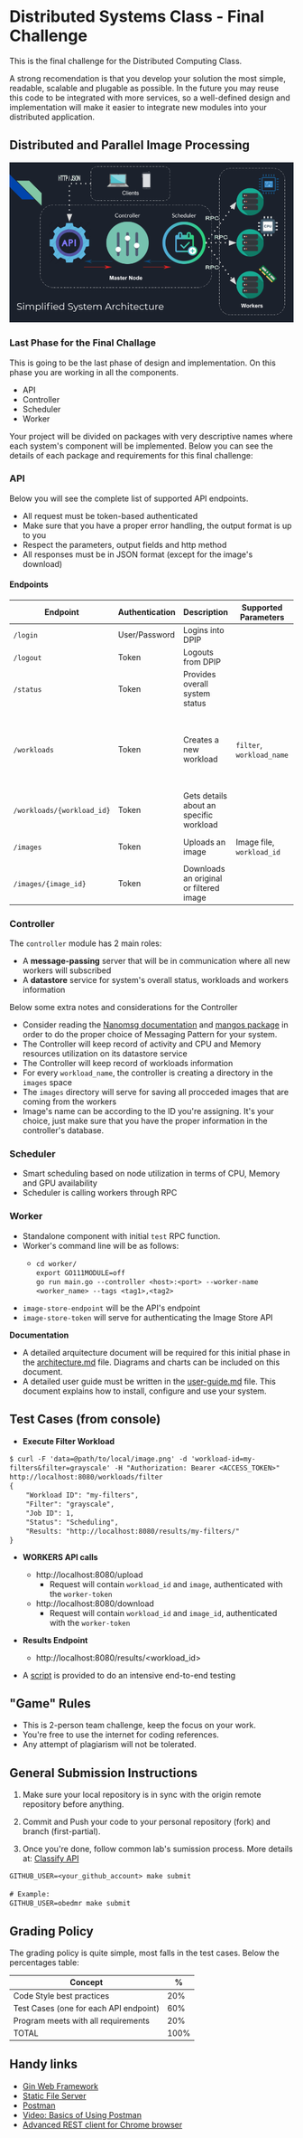 Distributed Systems Class - Final Challenge
===========================================

This is the final challenge  for the Distributed Computing Class.

A strong recomendation is that you develop your solution the most simple, readable, scalable and plugable as possible. In the future you may reuse this code to
be integrated with  more services, so a well-defined design and implementation will make it easier to integrate new modules into your distributed application.

Distributed and Parallel Image Processing
-----------------------------------------

![architecture](images/architecture.png)

### Last Phase for the Final Challage
This is going to be the last phase of design and implementation.
On this phase you are working in all the components.
- API
- Controller
- Scheduler
- Worker

Your project will be divided on packages with very descriptive names where each system's component will be implemented.
Below you can see the details of each package and requirements for this final challenge:

### API
Below you will see the complete list of supported API endpoints.

  - All request must be token-based authenticated
  - Make sure that you have a proper error handling, the output format is up to you
  - Respect the parameters, output fields and http method
  - All responses must be in JSON format (except for the image's download)

#### Endpoints
| Endpoint                   | Authentication | Description                             | Supported Parameters      | JSON Response fields                                                                                                                                                                 | HTTP Method |
|----------------------------|----------------|-----------------------------------------|---------------------------|--------------------------------------------------------------------------------------------------------------------------------------------------------------------------------------|-------------|
| `/login`                   | User/Password  | Logins into DPIP                        |                           | `user`, `token`                                                                                                                                                                      | POST        |
| `/logout`                  | Token          | Logouts from DPIP                       |                           | `logout_message`                                                                                                                                                                     | DELETE      |
| `/status`                  | Token          | Provides overall system status          |                           | `system_name`, `server_time`, `active_workloads`(array)                                                                                                                              | GET         |
| `/workloads`               | Token          | Creates a new workload                  | `filter`, `workload_name` | `workload_id`, `filter` (`grayscale`, or `blur`), `workload_name`, `status` (`scheduling`, `running`, `completed`), `running_jobs` (integer), `filtered_images` (images - IDs array) | POST        |
| `/workloads/{workload_id}` | Token          | Gets details about an specific workload |                           | Same data as previous endpoint ^^                                                                                                                                                    | GET         |
| `/images`                  | Token          | Uploads an image                        | Image file, `workload_id` | `workload_id`, `image_id`, `type` (`orginal` or `filtered`)                                                                                                                          | POST        |
| `/images/{image_id}`       | Token          | Downloads an original or filtered image |                           |                                                                                                                                                                                      | GET         |


### Controller

The `controller` module has 2 main roles:

- A **message-passing** server that will be in communication where all new workers will subscribed
- A **datastore** service for system's overall status, workloads and workers information

Below some extra notes and considerations for the Controller

  - Consider reading the [Nanomsg documentation](https://nanomsg.org/gettingstarted/index.html) and [mangos package](https://github.com/nanomsg/mangos) in order to do the proper choice of Messaging Pattern for your system.
  - The Controller will keep record of activity and CPU and Memory resources utilization on its datastore service
  - The Controller will keep record of workloads information
  - For every `workload_name`, the controller is creating a directory in the `images` space
  - The `images` directory will serve for saving all procceded images that are coming from the workers
  - Image's name can be according to the ID you're assigning. It's your choice, just make sure that you have the proper information in the controller's database.


### Scheduler
  - Smart scheduling based on node utilization in terms of CPU, Memory and GPU availability
  - Scheduler is calling workers through RPC


### Worker
  - Standalone component with initial `test` RPC function.
  - Worker's command line will be as follows:
    - ```
      cd worker/
      export GO111MODULE=off
      go run main.go --controller <host>:<port> --worker-name <worker_name> --tags <tag1>,<tag2>
      ```
  - `image-store-endpoint` will be the API's endpoint
  - `image-store-token` will serve for authenticating the Image Store API

**Documentation**
- A detailed arquitecture document will be required for this initial phase in the [architecture.md](architecture.md) file. Diagrams and charts can be included on this document.
- A detailed user guide must be written in the [user-guide.md](user-guide.md) file. This document explains how to install, configure and use your system.


Test Cases (from console)
-------------------------
- **Execute Filter Workload**
```
$ curl -F 'data=@path/to/local/image.png' -d 'workload-id=my-filters&filter=grayscale' -H "Authorization: Bearer <ACCESS_TOKEN>" http://localhost:8080/workloads/filter
{
	"Workload ID": "my-filters",
	"Filter": "grayscale",
	"Job ID": 1,
	"Status": "Scheduling",
	"Results: "http://localhost:8080/results/my-filters/"
}
```

- **WORKERS API calls**
  - http://localhost:8080/upload
    - Request will contain `workload_id` and `image`, authenticated with the `worker-token`
  - http://localhost:8080/download
    - Request will contain `workload_id` and `image_id`, authenticated with the `worker-token`

- **Results Endpoint**
  - http://localhost:8080/results/<workload_id>

- A [script](https://floobits.com/obedmr/dc-labs/file/final/stress_test.py) is provided to do an intensive end-to-end testing

"Game" Rules
------------

- This is 2-person team challenge, keep the focus on your work.
- You're free to use the internet for coding references.
- Any attempt of plagiarism will not be tolerated.


General Submission Instructions
-------------------------------
1. Make sure your local repository is in sync with the origin remote repository before anything.
2. Commit and Push your code to your personal repository (fork) and branch (first-partial).

3. Once you're done, follow common lab's sumission process. More details at: [Classify API](../../classify.md)
```
GITHUB_USER=<your_github_account> make submit

# Example:
GITHUB_USER=obedmr make submit
```

Grading Policy
--------------

The grading policy is quite simple, most falls in the test cases. Below the percentages table:

| Concept                                | %    |
|----------------------------------------|------|
| Code Style best practices              | 20%  |
| Test Cases (one for each API endpoint) | 60%  |
| Program meets with all requirements    | 20%  |
| TOTAL                                  | 100% |

Handy links
-----------
- [Gin Web Framework](https://github.com/gin-gonic/gin)
- [Static File Server](https://github.com/gin-contrib/static)
- [Postman](https://www.postman.com/)
- [Video: Basics of Using Postman](https://youtu.be/t5n07Ybz7yI)
- [Advanced REST client for Chrome browser](https://chrome.google.com/webstore/detail/advanced-rest-client/hgmloofddffdnphfgcellkdfbfbjeloo?hl=es-419)